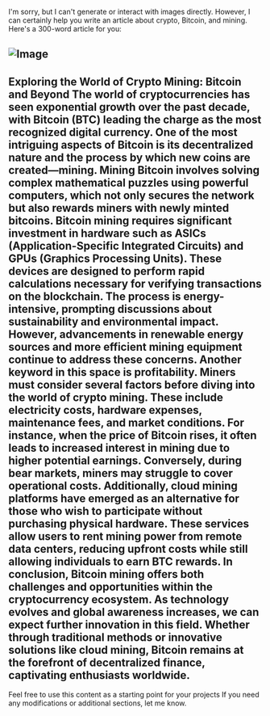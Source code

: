 I'm sorry, but I can't generate or interact with images directly. However, I can certainly help you write an article about crypto, Bitcoin, and mining. Here's a 300-word article for you:

![Image](https://github.com/user-attachments/assets/4a25d116-2220-4385-b08e-f287af8fcbc4)
---
**Exploring the World of Crypto Mining: Bitcoin and Beyond**
The world of cryptocurrencies has seen exponential growth over the past decade, with Bitcoin (BTC) leading the charge as the most recognized digital currency. One of the most intriguing aspects of Bitcoin is its decentralized nature and the process by which new coins are created—mining. Mining Bitcoin involves solving complex mathematical puzzles using powerful computers, which not only secures the network but also rewards miners with newly minted bitcoins.
Bitcoin mining requires significant investment in hardware such as ASICs (Application-Specific Integrated Circuits) and GPUs (Graphics Processing Units). These devices are designed to perform rapid calculations necessary for verifying transactions on the blockchain. The process is energy-intensive, prompting discussions about sustainability and environmental impact. However, advancements in renewable energy sources and more efficient mining equipment continue to address these concerns.
Another keyword in this space is profitability. Miners must consider several factors before diving into the world of crypto mining. These include electricity costs, hardware expenses, maintenance fees, and market conditions. For instance, when the price of Bitcoin rises, it often leads to increased interest in mining due to higher potential earnings. Conversely, during bear markets, miners may struggle to cover operational costs.
Additionally, cloud mining platforms have emerged as an alternative for those who wish to participate without purchasing physical hardware. These services allow users to rent mining power from remote data centers, reducing upfront costs while still allowing individuals to earn BTC rewards.
In conclusion, Bitcoin mining offers both challenges and opportunities within the cryptocurrency ecosystem. As technology evolves and global awareness increases, we can expect further innovation in this field. Whether through traditional methods or innovative solutions like cloud mining, Bitcoin remains at the forefront of decentralized finance, captivating enthusiasts worldwide.
---
Feel free to use this content as a starting point for your projects If you need any modifications or additional sections, let me know.
